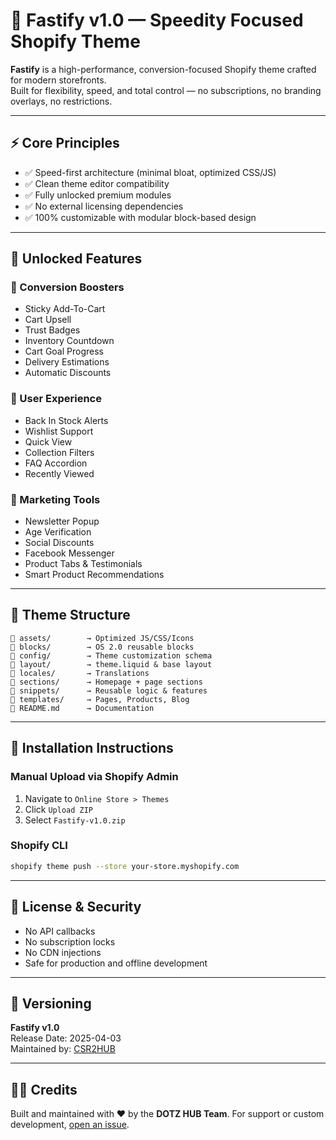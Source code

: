 
# 🚀 Fastify v1.0 — Speedity Focused Shopify Theme

**Fastify** is a high-performance, conversion-focused Shopify theme crafted for modern storefronts.  
Built for flexibility, speed, and total control — no subscriptions, no branding overlays, no restrictions.

---

## ⚡ Core Principles

- ✅ Speed-first architecture (minimal bloat, optimized CSS/JS)
- ✅ Clean theme editor compatibility
- ✅ Fully unlocked premium modules
- ✅ No external licensing dependencies
- ✅ 100% customizable with modular block-based design

---

## 🌟 Unlocked Features

### 🎯 Conversion Boosters
- Sticky Add-To-Cart
- Cart Upsell
- Trust Badges
- Inventory Countdown
- Cart Goal Progress
- Delivery Estimations
- Automatic Discounts

### 🧠 User Experience
- Back In Stock Alerts
- Wishlist Support
- Quick View
- Collection Filters
- FAQ Accordion
- Recently Viewed

### 📣 Marketing Tools
- Newsletter Popup
- Age Verification
- Social Discounts
- Facebook Messenger
- Product Tabs & Testimonials
- Smart Product Recommendations

---

## 🧱 Theme Structure

```
📁 assets/        → Optimized JS/CSS/Icons
📁 blocks/        → OS 2.0 reusable blocks
📁 config/        → Theme customization schema
📁 layout/        → theme.liquid & base layout
📁 locales/       → Translations
📁 sections/      → Homepage + page sections
📁 snippets/      → Reusable logic & features
📁 templates/     → Pages, Products, Blog
📄 README.md      → Documentation
```

---

## 🚀 Installation Instructions

### Manual Upload via Shopify Admin
1. Navigate to `Online Store > Themes`
2. Click `Upload ZIP`
3. Select `Fastify-v1.0.zip`

### Shopify CLI
```bash
shopify theme push --store your-store.myshopify.com
```

---

## 🔐 License & Security

- No API callbacks
- No subscription locks
- No CDN injections
- Safe for production and offline development

---

## 🔄 Versioning

**Fastify v1.0**  
Release Date: 2025-04-03  
Maintained by: [CSR2HUB](https://github.com/CSR2HUB)

---

## 🧑‍💻 Credits

Built and maintained with ❤️ by the **DOTZ HUB Team**.
For support or custom development, [open an issue](https://github.com/CSR2HUB/Fastify/issues).

